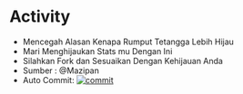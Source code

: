 # Activity
- Mencegah Alasan Kenapa Rumput Tetangga Lebih Hijau 
- Mari Menghijaukan Stats mu Dengan Ini
- Silahkan Fork dan Sesuaikan Dengan Kehijauan Anda
- Sumber : @Mazipan
- Auto Commit:
[![commit](https://github.com/DomathID/activity/workflows/badge.svg)](https://github.com/domathid)



